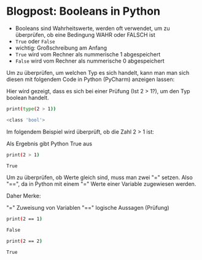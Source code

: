 # Blogpost: Booleans in Python

- Booleans sind Wahrheitswerte, werden oft verwendet, um zu überprüfen, ob eine Bedingung WAHR oder FALSCH ist
- `True` oder `False`
- wichtig: Großschreibung am Anfang
- `True` wird vom Rechner als nummerische 1 abgespeichert
- `False` wird vom Rechner als nummerische 0 abgespeichert

Um zu überprüfen, um welchen Typ es sich handelt, kann man man sich diesen mit folgendem Code in Python (PyCharm) anzeigen lassen:

Hier wird gezeigt, dass es sich bei einer Prüfung (Ist 2 > 1?), um den Typ boolean handelt. 

```bash
print(type(2 > 1))

<class 'bool'>
```

Im folgendem Beispiel wird überprüft, ob die Zahl 2 > 1 ist: 

Als Ergebnis gibt Python True aus

```bash
print(2 > 1)

True
```

Um zu überprüfen, ob Werte gleich sind, muss man zwei "=" setzen. Also "==", da in Python mit einem "=" Werte einer Variable zugewiesen werden. 

Daher Merke: 

"=" Zuweisung von Variablen 
"==" logische Aussagen (Prüfung) 

```bash
print(2 == 1)

False
```

```bash
print(2 == 2)

True
```
